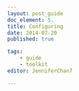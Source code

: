 ```yaml
---
layout: post_guide
doc_element: 5.
title: Configuring
date: 2014-07-20
published: true

tags:
	- guide
	- toolkit
editor: JenniferChan7

---
```





